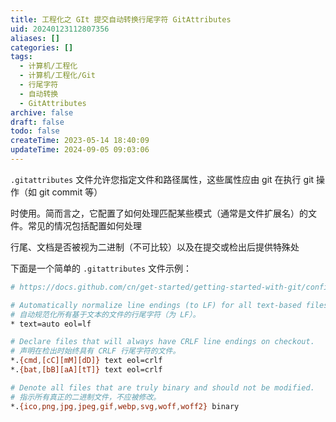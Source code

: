 ```yaml
---
title: 工程化之 GIt 提交自动转换行尾字符 GitAttributes
uid: 20240123112807356
aliases: []
categories: []
tags:
  - 计算机/工程化
  - 计算机/工程化/Git
  - 行尾字符
  - 自动转换
  - GitAttributes
archive: false
draft: false
todo: false
createTime: 2023-05-14 18:40:09
updateTime: 2024-09-05 09:03:06
---
```


`.gitattributes` 文件允许您指定文件和路径属性，这些属性应由 git 在执行 git 操作（如 git commit 等）

时使用。简而言之，它配置了如何处理匹配某些模式（通常是文件扩展名）的文件。常见的情况包括配置如何处理

行尾、文档是否被视为二进制（不可比较）以及在提交或检出后提供特殊处

下面是一个简单的 `.gitattributes` 文件示例：

```sh
# https://docs.github.com/cn/get-started/getting-started-with-git/configuring-git-to-handle-line-endings

# Automatically normalize line endings (to LF) for all text-based files.
# 自动规范化所有基于文本的文件的行尾字符（为 LF）。
* text=auto eol=lf

# Declare files that will always have CRLF line endings on checkout.
# 声明在检出时始终具有 CRLF 行尾字符的文件。
*.{cmd,[cC][mM][dD]} text eol=crlf
*.{bat,[bB][aA][tT]} text eol=crlf

# Denote all files that are truly binary and should not be modified.
# 指示所有真正的二进制文件，不应被修改。
*.{ico,png,jpg,jpeg,gif,webp,svg,woff,woff2} binary
```
